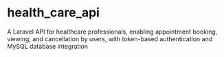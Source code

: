 # health_care_api
A Laravel API for healthcare professionals, enabling appointment booking, viewing, and cancellation by users, with token-based authentication and MySQL database integration
